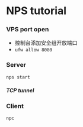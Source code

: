 # NPS tutorial

### VPS port open

* 控制台添加安全组开放端口
* `ufw allow 8080`


### Server

```bash
nps start
```

##### TCP tunnel


### Client

```bash
npc 
```


